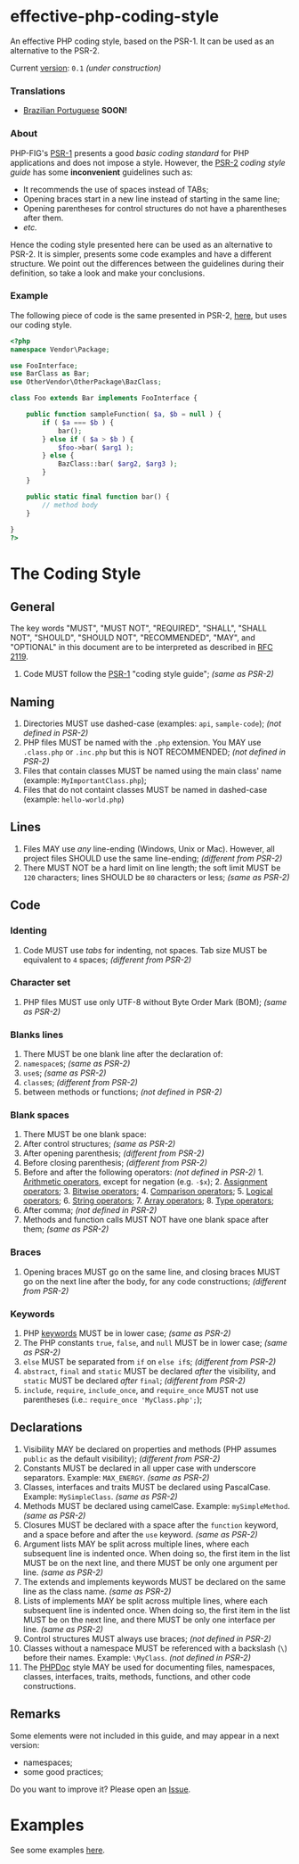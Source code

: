 # effective-php-coding-style
An effective PHP coding style, based on the PSR-1. It can be used as an alternative to the PSR-2.

Current [version](http://semver.org/): `0.1` _(under construction)_

### Translations

- [Brazilian Portuguese](README-PT-BR.md) **SOON!**

### About

PHP-FIG's [PSR-1](http://www.php-fig.org/psr/psr-1/) presents a good _basic coding standard_ for PHP applications and does not impose a style.
However, the [PSR-2](http://www.php-fig.org/psr/psr-2/) _coding style guide_ has some **inconvenient** guidelines such as:

* It recommends the use of spaces instead of TABs;
* Opening braces start in a new line instead of starting in the same line;
* Opening parentheses for control structures do not have a pharentheses after them.
* _etc._

Hence the coding style presented here can be used as an alternative to PSR-2. It is simpler, presents some code examples and have a different structure. We point out the differences between the guidelines during their definition, so take a look and make your conclusions.

### Example

The following piece of code is the same presented in PSR-2, [here](http://www.php-fig.org/psr/psr-2/#1-1-example), but uses our coding style.

```php
<?php
namespace Vendor\Package;

use FooInterface;
use BarClass as Bar;
use OtherVendor\OtherPackage\BazClass;

class Foo extends Bar implements FooInterface {

	public function sampleFunction( $a, $b = null ) {
		if ( $a === $b ) {
			bar();
		} else if ( $a > $b ) {
			$foo->bar( $arg1 );
		} else {
			BazClass::bar( $arg2, $arg3 );
		}
	}

	public static final function bar() {
    	// method body
  	}
  	
}
?>
```

# The Coding Style

## General

The key words "MUST", "MUST NOT", "REQUIRED", "SHALL", "SHALL NOT", "SHOULD", "SHOULD NOT", "RECOMMENDED", "MAY", and "OPTIONAL" in this document are to be interpreted as described in [RFC 2119](http://www.ietf.org/rfc/rfc2119.txt).

1. Code MUST follow the [PSR-1](http://www.php-fig.org/psr/psr-1/) "coding style guide"; _(same as PSR-2)_

## Naming

1. Directories MUST use dashed-case (examples: `api`, `sample-code`); _(not defined in PSR-2)_
2. PHP files MUST be named with the `.php` extension. You MAY use `.class.php` or `.inc.php` but this is NOT RECOMMENDED; _(not defined in PSR-2)_
3. Files that contain classes MUST be named using the main class' name (example: `MyImportantClass.php`);
4. Files that do not containt classes MUST be named in dashed-case (example: `hello-world.php`)

## Lines

1. Files MAY use _any_ line-ending (Windows, Unix or Mac). However, all project files SHOULD use the same line-ending; _(different from PSR-2)_
2. There MUST NOT be a hard limit on line length; the soft limit MUST be `120` characters; lines SHOULD be `80` characters or less;  _(same as PSR-2)_

## Code

### Identing

1. Code MUST use _tabs_ for indenting, not spaces. Tab size MUST be equivalent to `4` spaces; _(different from PSR-2)_

### Character set

1. PHP files MUST use only UTF-8 without Byte Order Mark (BOM); _(same as PSR-2)_

### Blanks lines

1. There MUST be one blank line after the declaration of:
  1. `namespace`s; _(same as PSR-2)_
  2. `use`s;  _(same as PSR-2)_
  3. `class`es; _(different from PSR-2)_
  4. between methods or functions; _(not defined in PSR-2)_

### Blank spaces

1. There MUST be one blank space:
  1. After control structures; _(same as PSR-2)_
  2. After opening parenthesis; _(different from PSR-2)_
  3. Before closing parenthesis; _(different from PSR-2)_
  4. Before and after the following operators:  _(not defined in PSR-2)_
  	1. [Arithmetic operators](http://php.net/manual/en/language.operators.arithmetic.php), except for negation (e.g. `-$x`);
  	2. [Assignment operators](http://php.net/manual/en/language.operators.assignment.php);
  	3. [Bitwise operators](http://php.net/manual/en/language.operators.bitwise.php);
  	4. [Comparison operators](http://php.net/manual/en/language.operators.comparison.php);
  	5. [Logical operators](http://php.net/manual/en/language.operators.logical.php);
  	6. [String operators](http://php.net/manual/en/language.operators.string.php);
  	7. [Array operators](http://php.net/manual/en/language.operators.array.php);
  	8. [Type operators](http://php.net/manual/en/language.operators.type.php);
  5. After comma; _(not defined in PSR-2)_
2. Methods and function calls MUST NOT have one blank space after them; _(same as PSR-2)_

### Braces

1. Opening braces MUST go on the same line, and closing braces MUST go on the next line after the body, for any code constructions; _(different from PSR-2)_

### Keywords

1. PHP [keywords](http://php.net/manual/en/reserved.keywords.php) MUST be in lower case;  _(same as PSR-2)_
2. The PHP constants `true`, `false`, and `null` MUST be in lower case;  _(same as PSR-2)_
3. `else` MUST be separated from `if` on `else if`s; _(different from PSR-2)_
4. `abstract`, `final` and `static` MUST be declared _after_ the visibility, and `static` MUST be declared _after_ `final`; _(different from PSR-2)_
5. `include`, `require`, `include_once`, and `require_once` MUST not use parentheses (i.e.: `require_once 'MyClass.php';`);

## Declarations

1. Visibility MAY be declared on properties and methods (PHP assumes `public` as the default visibility); _(different from PSR-2)_
2. Constants MUST be declared in all upper case with underscore separators. Example: `MAX_ENERGY`. _(same as PSR-2)_
3. Classes, interfaces and traits MUST be declared using PascalCase. Example: `MySimpleClass`. _(same as PSR-2)_
4. Methods MUST be declared using camelCase. Example: `mySimpleMethod`. _(same as PSR-2)_
5. Closures MUST be declared with a space after the `function` keyword, and a space before and after the `use` keyword. _(same as PSR-2)_
6. Argument lists MAY be split across multiple lines, where each subsequent line is indented once. When doing so, the first item in the list MUST be on the next line, and there MUST be only one argument per line. _(same as PSR-2)_
7. The extends and implements keywords MUST be declared on the same line as the class name. _(same as PSR-2)_
8. Lists of implements MAY be split across multiple lines, where each subsequent line is indented once. When doing so, the first item in the list MUST be on the next line, and there MUST be only one interface per line. _(same as PSR-2)_
9. Control structures MUST always use braces; _(not defined in PSR-2)_
10. Classes without a namespace MUST be referenced with a backslash (`\`) before their names. Example: `\MyClass`. _(not defined in PSR-2)_
11. The [PHPDoc](https://en.wikipedia.org/wiki/PHPDoc) style MAY be used for documenting files, namespaces, classes, interfaces, traits, methods, functions, and other code constructions.

## Remarks

Some elements were not included in this guide, and may appear in a next version:
* namespaces;
* some good practices;

Do you want to improve it? Please open an [Issue](https://github.com/thiagodp/effective-php-coding-style/issues).


# Examples

See some examples [here](examples.md).
